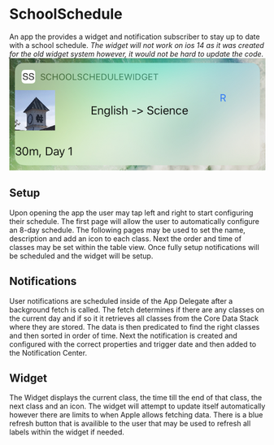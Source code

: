 # SchoolSchedule
An app the provides a widget and notification subscriber to stay up to date with a school schedule. *The widget will not work on ios 14 as it was created for the old widget system however, it would not be hard to update the code.*
![A Demo of the School Schedule Widget](widget.jpg)
## Setup
Upon opening the app the user may tap left and right to start configuring their schedule. The first page will allow the user to automatically configure an 8-day schedule. The following pages may be used to set the name, description and add an icon to each class. Next the order and time of classes may be set within the table view. Once fully setup notifications will be scheduled and the widget will be setup.
## Notifications
User notifications are scheduled inside of the App Delegate after a background fetch is called. The fetch determines if there are any classes on the current day and if so it it retrieves all classes from the Core Data Stack where they are stored. The data is then predicated to find the right classes and then sorted in order of time. Next the notification is created and configured with the correct properties and trigger date and then added to the Notification Center. 
## Widget
The Widget displays the current class, the time till the end of that class, the next class and an icon. The widget will attempt to update itself automatically however there are limits to when Apple allows fetching data. There is a blue refresh button that is availible to the user that may be used to refresh all labels within the widget if needed.
